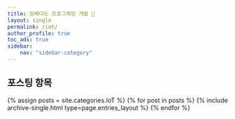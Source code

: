 ```yaml
---
title: 임베디드 프로그래밍 개발 📡
layout: single
permalink: /iot/
author_profile: true
toc_ads: true
sidebar:
    nav: "sidebar-category"
---
```


## 포스팅 항목

{% assign posts = site.categories.IoT %}
{% for post in posts %} {% include archive-single.html type=page.entries_layout %} {% endfor %}